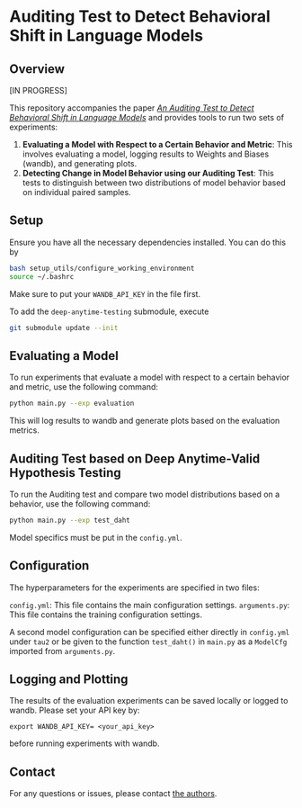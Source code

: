 # Auditing Test to Detect Behavioral Shift in Language Models

## Overview

[IN PROGRESS]

This repository accompanies the paper [*An Auditing Test to Detect Behavioral Shift in Language Models*](https://arxiv.org/abs/2410.19406) and provides tools to run two sets of experiments:


1. **Evaluating a Model with Respect to a Certain Behavior and Metric**: This involves evaluating a model, logging results to Weights and Biases (wandb), and generating plots.
2. **Detecting Change in Model Behavior using our Auditing Test**: This tests to distinguish between two distributions of model behavior based on individual paired samples.

## Setup

Ensure you have all the necessary dependencies installed. You can do this by 

```bash
bash setup_utils/configure_working_environment
source ~/.bashrc
```
Make sure to put your `WANDB_API_KEY` in the file first.

To add the `deep-anytime-testing` submodule, execute

```bash
git submodule update --init
```

## Evaluating a Model
To run experiments that evaluate a model with respect to a certain behavior and metric, use the following command:

```bash
python main.py --exp evaluation
```
This will log results to wandb and generate plots based on the evaluation metrics.

## Auditing Test based on Deep Anytime-Valid Hypothesis Testing 
To run the Auditing test and compare two model distributions based on a behavior, use the following command:

```bash
python main.py --exp test_daht
```
Model specifics must be put in the `config.yml`.

## Configuration
The hyperparameters for the experiments are specified in two files:

`config.yml`: This file contains the main configuration settings.
`arguments.py`: This file contains the training configuration settings.

A second model configuration can be specified either directly in `config.yml` under `tau2` or be given to the function `test_daht()` in `main.py` as a `ModelCfg` imported from `arguments.py`.

## Logging and Plotting

The results of the evaluation experiments can be saved locally or logged to wandb. Please set your API key by: 

```
export WANDB_API_KEY= <your_api_key>
```
before running experiments with wandb. 

## Contact

For any questions or issues, please contact [the authors](leonie.richter.23@ucl.ac.uk).
